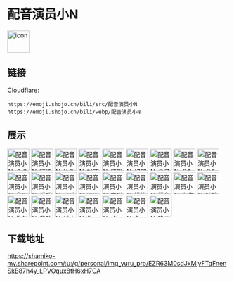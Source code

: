 # 配音演员小N
<img src="https://emoji.shojo.cn/bili/src/配音演员小N/icon.png" width="50" height="50" alt="icon">

## 链接
Cloudflare:
```
https://emoji.shojo.cn/bili/src/配音演员小N
https://emoji.shojo.cn/bili/webp/配音演员小N
```
## 展示
<img src="https://emoji.shojo.cn/bili/src/配音演员小N/配音演员小N-？？？.png" width="50" height="50" alt="配音演员小N-？？？">
<img src="https://emoji.shojo.cn/bili/src/配音演员小N/配音演员小N-拜托拜托.png" width="50" height="50" alt="配音演员小N-拜托拜托">
<img src="https://emoji.shojo.cn/bili/src/配音演员小N/配音演员小N-达咩.png" width="50" height="50" alt="配音演员小N-达咩">
<img src="https://emoji.shojo.cn/bili/src/配音演员小N/配音演员小N-对不起.png" width="50" height="50" alt="配音演员小N-对不起">
<img src="https://emoji.shojo.cn/bili/src/配音演员小N/配音演员小N-感受N典.png" width="50" height="50" alt="配音演员小N-感受N典">
<img src="https://emoji.shojo.cn/bili/src/配音演员小N/配音演员小N-好耶.png" width="50" height="50" alt="配音演员小N-好耶">
<img src="https://emoji.shojo.cn/bili/src/配音演员小N/配音演员小N-盒子精.png" width="50" height="50" alt="配音演员小N-盒子精">
<img src="https://emoji.shojo.cn/bili/src/配音演员小N/配音演员小N-盒1.png" width="50" height="50" alt="配音演员小N-盒1">
<img src="https://emoji.shojo.cn/bili/src/配音演员小N/配音演员小N-盒2.png" width="50" height="50" alt="配音演员小N-盒2">
<img src="https://emoji.shojo.cn/bili/src/配音演员小N/配音演员小N-盒3.png" width="50" height="50" alt="配音演员小N-盒3">
<img src="https://emoji.shojo.cn/bili/src/配音演员小N/配音演员小N-看戏.png" width="50" height="50" alt="配音演员小N-看戏">
<img src="https://emoji.shojo.cn/bili/src/配音演员小N/配音演员小N-可爱捏.png" width="50" height="50" alt="配音演员小N-可爱捏">
<img src="https://emoji.shojo.cn/bili/src/配音演员小N/配音演员小N-哭哭.png" width="50" height="50" alt="配音演员小N-哭哭">
<img src="https://emoji.shojo.cn/bili/src/配音演员小N/配音演员小N-来啦来啦.png" width="50" height="50" alt="配音演员小N-来啦来啦">
<img src="https://emoji.shojo.cn/bili/src/配音演员小N/配音演员小N-摸摸头.png" width="50" height="50" alt="配音演员小N-摸摸头">
<img src="https://emoji.shojo.cn/bili/src/配音演员小N/配音演员小N-摸鱼.png" width="50" height="50" alt="配音演员小N-摸鱼">
<img src="https://emoji.shojo.cn/bili/src/配音演员小N/配音演员小N-你先别急.png" width="50" height="50" alt="配音演员小N-你先别急">
<img src="https://emoji.shojo.cn/bili/src/配音演员小N/配音演员小N-钱钱没有了.png" width="50" height="50" alt="配音演员小N-钱钱没有了">
<img src="https://emoji.shojo.cn/bili/src/配音演员小N/配音演员小N-生气.png" width="50" height="50" alt="配音演员小N-生气">
<img src="https://emoji.shojo.cn/bili/src/配音演员小N/配音演员小N-我酸了.png" width="50" height="50" alt="配音演员小N-我酸了">
<img src="https://emoji.shojo.cn/bili/src/配音演员小N/配音演员小N-射中.png" width="50" height="50" alt="配音演员小N-射中">
<img src="https://emoji.shojo.cn/bili/src/配音演员小N/配音演员小N-你.png" width="50" height="50" alt="配音演员小N-你">
<img src="https://emoji.shojo.cn/bili/src/配音演员小N/配音演员小N-的.png" width="50" height="50" alt="配音演员小N-的">
<img src="https://emoji.shojo.cn/bili/src/配音演员小N/配音演员小N-心.png" width="50" height="50" alt="配音演员小N-心">
<img src="https://emoji.shojo.cn/bili/src/配音演员小N/配音演员小N-晚安.png" width="50" height="50" alt="配音演员小N-晚安">

## 下载地址

https://shamiko-my.sharepoint.com/:u:/g/personal/img_yuru_pro/EZR63M0sdJxMiyFTqFnenSkB87h4y_LPVOqux8tH6xH7CA